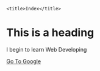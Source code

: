 <!DOCTYPE html>
<html>
<head>

	<title>Index</title>
	
	
</head>

<body>

<h1> This is a heading </h1>

<p> I begin to learn Web Developing <p/>

<a href="http://www.google.com">Go To Google</a>
</body>


</html>
